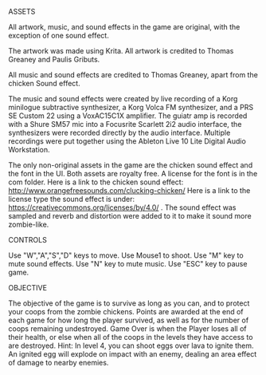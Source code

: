 ASSETS


All artwork, music, and sound effects in the game are original, with the exception of one sound effect.

The artwork was made using Krita. All artwork is credited to Thomas Greaney and Paulis Gributs.

All music and sound effects are credited to Thomas Greaney, apart from the chicken Sound effect.

The music and sound effects were created by live recording of a Korg minilogue subtractive synthesizer, a Korg Volca FM synthesizer, and a PRS SE Custom 22 using a VoxAC15C1X amplifier. The guiatr amp is recorded with a Shure SM57 mic into a Focusrite Scarlett 2i2  audio interface, the synthesizers were recorded directly by the audio interface. Multiple recordings were put together using  the Ableton Live 10 Lite Digital Audio Workstation.

The only non-original assets in the game are the chicken sound effect and the font in the UI. Both assets are royalty free. A license for the font  is in the com folder. Here is a link to the chicken sound effect: http://www.orangefreesounds.com/clucking-chicken/ Here is a link to the license  type the sound effect is under: https://creativecommons.org/licenses/by/4.0/ . The sound effect was sampled and reverb and distortion were added to it to make it sound more zombie-like.

CONTROLS


Use "W","A","S","D" keys to move.
Use Mouse1 to shoot.
Use "M" key to mute sound effects.
Use "N" key to mute music.
Use "ESC" key to pause game.

OBJECTIVE


The objective of the game is to survive as long as you can, and to protect your coops from the zombie chickens. Points are awarded at the end of each game for how long the player survived, as well as for the number of coops remaining undestroyed. Game Over is when the Player loses all of their health, or else when all of the coops in the levels they have access to are destroyed. Hint: In level 4, you can shoot eggs over lava to ignite them. An ignited egg will explode on impact with an enemy, dealing an area effect of damage to nearby enemies.
